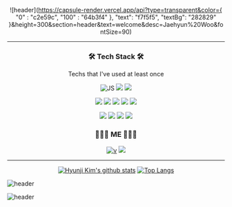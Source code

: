 <div align="center">
  
![header](https://capsule-render.vercel.app/api?type=transparent&color={
            "0" : "c2e59c",
            "100" : "64b3f4"
        },
        "text": "f7f5f5",
        "textBg": "282829"
    }&height=300&section=header&text=welcome&desc=Jaehyun%20Woo&fontSize=90)
  </div>
  
---
<div align="center"> 
  
  ### 🛠 Tech Stack 🛠 
  
Techs that I've used at least once
  
![JS](https://img.shields.io/badge/JavaScript-F7DF1E?style=flat-square&logo=JavaScript&logoColor=black) ![](https://img.shields.io/badge/Python-3776AB?style=flat-square&logo=Python&logoColor=white) ![](https://img.shields.io/badge/C-A8B9CC?style=flat-square&logo=C&logoColor=white) 

![](https://img.shields.io/badge/Html-E34F26?style=flat-square&logo=HTML5&logoColor=white) ![](https://img.shields.io/badge/Flask-000000?style=flat-square&logo=Flask&logoColor=white) ![](https://img.shields.io/badge/CSS-1572B6?style=flat-square&logo=CSS3&logoColor=white) ![](https://img.shields.io/badge/Node.js-339933?style=flat-square&logo=Node.js&logoColor=white) 
![](https://img.shields.io/badge/MongoDB-47A248?style=flat-square&logo=MongoDB&logoColor=white)  
  
![](https://img.shields.io/badge/JSONWebTokens-000000?style=flat-square&logo=JSONWebTokens&logoColor=white) ![](https://img.shields.io/badge/Express-000000?style=flat-square&logo=Express&logoColor=white) ![](https://img.shields.io/badge/MySQL-4479A1?style=flat-square&logo=MySQL&logoColor=white) ![](https://img.shields.io/badge/Sequelize-52B0E7?style=flat-square&logo=Sequelize&logoColor=white)


### 👩🏻‍💻 ME 👩🏻‍💻

[![v](https://img.shields.io/badge/Tech_Blog-20C997?style=flat-square&logo=Velog&logoColor=white)](https://velog.io/@kjhxxxx)   ![](https://img.shields.io/badge/Instagram-E4405F?style=flat-square&logo=Instagram&logoColor=white)

</div>

---

<div align="center">

  [![Hyunji Kim's github stats](https://github-readme-stats.vercel.app/api?username=hyunjikeem&theme=tokyonight&show_icons=true)](https://github.com/anuraghazra/github-readme-stats) [![Top Langs](https://github-readme-stats.vercel.app/api/top-langs/?username=hyunjikeem&layout=compact)](https://github.com/anuraghazra/github-readme-stats)


  </div>

![header](https://capsule-render.vercel.app/api?type=wave&color=auto&height=300&section=header&text=capsule%20render&fontSize=90)

![header](https://capsule-render.vercel.app/api?type=rect)

